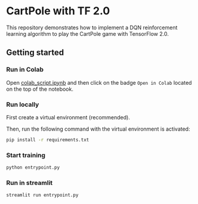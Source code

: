 # CartPole with TF 2.0

This repository demonstrates how to implement a DQN reinforcement learning algorithm to play the CartPole game with TensorFlow 2.0.

## Getting started

### Run in Colab

Open [colab_script.ipynb](./colab_script.ipynb) and then click on the badge `Open in Colab` located on the top of the notebook.

### Run locally

First create a virtual environment (recommended).

Then, run the following command with the virtual environment is activated:

```bash
pip install -r requirements.txt
```

### Start training

```bash
python entrypoint.py
```

### Run in streamlit

```bash
streamlit run entrypoint.py
```
